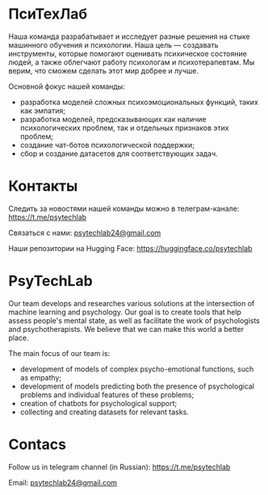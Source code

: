 # ПсиТехЛаб

Наша команда разрабатывает и исследует разные решения на стыке машинного обучения и психологии. Наша цель — создавать инструменты, которые помогают оценивать психическое состояние людей, а также облегчают работу психологам и психотерапевтам. Мы верим, что сможем сделать этот мир добрее и лучше.

Основной фокус нашей команды:
* разработка моделей сложных психоэмоциональных функций, таких как эмпатия;
* разработка моделей, предсказывающих как наличие психологических проблем, так и отдельных признаков этих проблем;
* создание чат-ботов психологической поддержки;
* сбор и создание датасетов для соответствующих задач.

# Контакты
Следить за новостями нашей команды можно в телеграм-канале: https://t.me/psytechlab

Связаться с нами: psytechlab24@gmail.com

Наши репозитории на Hugging Face: https://huggingface.co/psytechlab

# PsyTechLab

Our team develops and researches various solutions at the intersection of machine learning and psychology. Our goal is to create tools that help assess people's mental state, as well as facilitate the work of psychologists and psychotherapists. We believe that we can make this world a better place.

The main focus of our team is:
* development of models of complex psycho-emotional functions, such as empathy;
* development of models predicting both the presence of psychological problems and individual features of these problems;
* creation of chatbots for psychological support;
* сollecting and creating datasets for relevant tasks.

# Contacs

Follow us in telegram channel (in Russian): https://t.me/psytechlab

Email: psytechlab24@gmail.com
